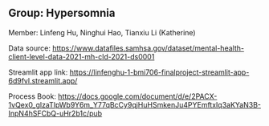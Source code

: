 ## Group: Hypersomnia
Member: Linfeng Hu, Ninghui Hao, Tianxiu Li (Katherine)

Data source: https://www.datafiles.samhsa.gov/dataset/mental-health-client-level-data-2021-mh-cld-2021-ds0001

Streamlit app link: https://linfenghu-1-bmi706-finalproject-streamlit-app-6d9fvl.streamlit.app/ 

Process Book: https://docs.google.com/document/d/e/2PACX-1vQex0_glzaTlpWb9Y6m_Y77qBcCy9qjHuHSmkenJu4PYEmftxIq3aKYaN3B-InpN4hSFCbQ-uHr2b1c/pub
